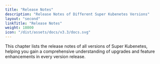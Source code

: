 ```yaml
---
title: "Release Notes"
description: "Release Notes of Different Super Kubenetes Versions"
layout: "second"
linkTitle: "Release Notes"
weight: 18000
icon: "/dist/assets/docs/v3.3/docs.svg"
---
```


This chapter lists the release notes of all versions of Super Kubenetes, helping you gain a comprehensive understanding of upgrades and feature enhancements in every version release.
